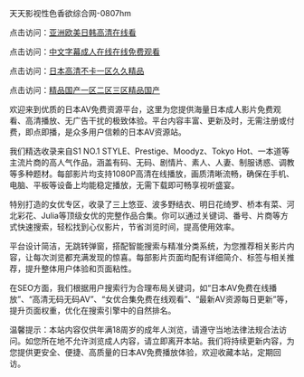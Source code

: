 天天影视性色香欲综合网-0807hm

点击访问：<a href="https://heiliaowt0d7p.pages.dev">亚洲欧美日韩高清在线看</a>

点击访问：<a href="https://heiliao2dmwwy.pages.dev">中文字幕成人在线在线免费观看</a>

点击访问：<a href="https://heiliaozj3tjd.pages.dev">日本高清不卡一区久久精品</a>

点击访问：<a href="https://heiliaoga6s9v.pages.dev">精品国产一区二区三区精品国产</a>


欢迎来到优质的日本AV免费资源平台，这里为您提供海量日本成人影片免费观看、高清播放、无广告干扰的极致体验。平台内容丰富、更新及时，无需注册或付费，即点即播，是众多用户信赖的日本AV资源站。

我们精选收录来自S1 NO.1 STYLE、Prestige、Moodyz、Tokyo Hot、一本道等主流片商的高人气作品，涵盖有码、无码、剧情片、素人、人妻、制服诱惑、调教等多种题材。每部影片均支持1080P高清在线播放，画质清晰流畅，确保在手机、电脑、平板等设备上均能稳定播放，无需下载即可畅享视听盛宴。

特别打造的女优专区，收录了三上悠亚、波多野结衣、明日花绮罗、桥本有菜、河北彩花、Julia等顶级女优的完整作品合集。你可以通过关键词、番号、片商等方式快速搜索，轻松找到心仪影片，节省浏览时间，提高使用效率。

平台设计简洁，无跳转弹窗，搭配智能搜索与精准分类系统，为您推荐相关影片内容，让每次浏览都充满发现的惊喜。每部影片页面均配有详细简介、标签与相关推荐，提升整体用户体验和页面粘性。

在SEO方面，我们根据用户搜索行为合理布局关键词，如“日本AV免费在线播放”、“高清无码无码AV”、“女优合集免费在线观看”、“最新AV资源每日更新”等，提升页面权重，优化在搜索引擎中的自然排名。

温馨提示：本站内容仅供年满18周岁的成年人浏览，请遵守当地法律法规合法访问。如您所在地不允许浏览成人内容，请立即离开本站。我们将持续更新内容，为您提供更安全、便捷、高质量的日本AV免费播放体验，欢迎收藏本站，定期回访。


<span style="display:none;">[Canonical link](https://github.com/ss00026/87406 ）</span>
